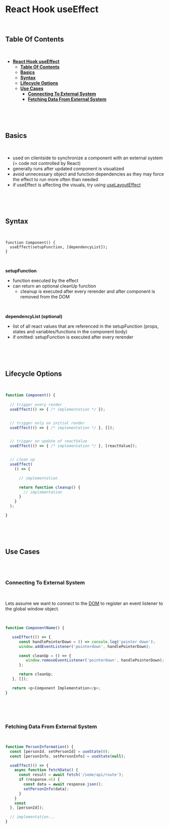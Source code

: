 # **React Hook useEffect**
<br>

## **Table Of Contents**
<br>

- [**React Hook useEffect**](#react-hook-useeffect)
  - [**Table Of Contents**](#table-of-contents)
  - [**Basics**](#basics)
  - [**Syntax**](#syntax)
  - [**Lifecycle Options**](#lifecycle-options)
  - [**Use Cases**](#use-cases)
    - [**Connecting To External System**](#connecting-to-external-system)
    - [**Fetching Data From External System**](#fetching-data-from-external-system)

<br>
<br>
<br>

## **Basics**
<br>

- used on clientside to synchronize a component with an external system (= code not controlled by React)
- generally runs after updated component is visualized
- avoid unnecessary object and function dependencies as they may force the effect to run more often than needed
- if useEffect is affecting the visuals, try using [useLayoutEffect](react_hook_useLayoutEffect.md)

<br>
<br>
<br>

## **Syntax**
<br>

```
function Component() {
  useEffect(setupFunction, [dependencyList]);
}
```

<br>

**setupFunction**
- function executed by the effect
- can return an optional cleanUp function
  - cleanup is executed after every rerender and after component is removed from the DOM

<br>

**dependencyList (optional)**
- list of all react values that are referenced in the setupFunction (props, states and variables/functions in the component body)
- if omitted: setupFunction is executed after every rerender

<br>
<br>
<br>

## **Lifecycle Options**
<br>

```javascript
function Component() {
  
  // trigger every render
  useEffect(() => { /* implementation */ });


  // trigger only on initial render
  useEffect(() => { /* implementation */ }, []);


  // trigger on update of reactValue
  useEffect(() => { /* implementation */ }, [reactValue]);


  // clean up
  useEffect(
    () => { 

      // implementation

      return function cleanup() {
        // implementation
      }
    }    
  );

}
```

<br>
<br>
<br>

## **Use Cases**
<br>
<br>

### **Connecting To External System**
<br>

Lets assume we want to connect to the [DOM](../../../../../WebAPI/document_object_model_api.md) to register an event listener to the global window object.

<br>

```javascript
function ComponentName() {

   useEffect(() => {
      const handlePointerDown = () => console.log('pointer down');
      window.addEventListener('pointerdown', handlePointerDown);

      const cleanUp = () => {
         window.removeEventListener('pointerdown', handlePointerDown);
      };

      return cleanUp;
   }, []);

   return <p>Component Implementation</p>;
}
```

<br>
<br>
<br>

### **Fetching Data From External System**
<br>

```javascript
function PersonInformation() {
  const [personId, setPersonId] = useState(0);
  const [personInfo, setPersonInfo] = useState(null);

  useEffect(() => {
    async function fetchData() {
      const result = await fetch('/some/api/route');
      if (response.ok) {
        const data = await response.json();
        setPersonInfo(data);
      }
    }
    const
  }, [personId]);

  // implementation...
}
```